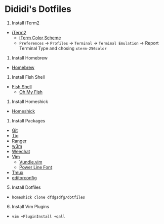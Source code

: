 # Dididi's Dotfiles

1. Install iTerm2
  - [iTerm2](http://iterm2.com/)
    - [iTerm Color Scheme](https://github.com/mbadolato/iTerm2-Color-Schemes)
    - `Preferences` -> `Profiles` -> `Terminal` -> `Terminal Emulation` -> Report Terminal Type and chosing `xterm-256color`

1. Install Homebrew
  - [Homebrew](http://brew.sh/)

1. Install Fish Shell
  - [Fish Shell](http://fishshell.com/)
    - [Oh My Fish](https://github.com/bpinto/oh-my-fish)

1. Install Homeshick
  - [Homeshick](https://github.com/andsens/homeshick)

1. Install Packages
  - [Git](http://git-scm.com/)
  - [Tig](https://github.com/jonas/tig)
  - [Ranger](https://github.com/hut/ranger)
  - [w3m](http://w3m.sourceforge.net/)
  - [Weechat](http://weechat.org/)
  - [Vim](http://www.vim.org/)
    - [Vundle.vim](https://github.com/gmarik/Vundle.vim)
    - [Power Line Font](https://github.com/Lokaltog/powerline-fonts)
  - [Tmux](https://github.com/ThomasAdam/tmux)
  - [editorconfig](https://github.com/editorconfig/editorconfig-core-c)

5. Install Dotfiles
  - `homeshick clone dfdgsdfg/dotfiles`

6. Install Vim Plugins
  - `vim +PluginInstall +qall`

